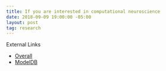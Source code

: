 ```yaml
---
title: If you are interested in computational neuroscience
date: 2018-09-09 19:00:00 -05:00
layout: post
tag: research
---
```


External Links
* [Overall](http://home.earthlink.net/~perlewitz/index.html)
* [ModelDB](https://senselab.med.yale.edu/modeldb/)
